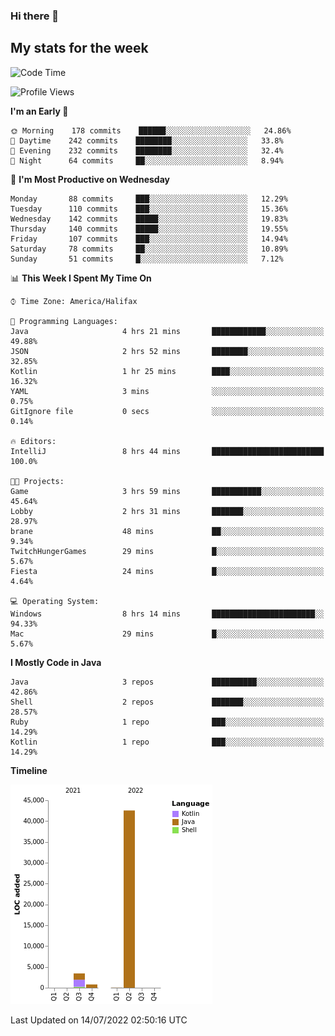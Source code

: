 ### Hi there 👋

## My stats for the week
<!--START_SECTION:waka-->
![Code Time](http://img.shields.io/badge/Code%20Time-313%20hrs%206%20mins-blue)

![Profile Views](http://img.shields.io/badge/Profile%20Views-0-blue)

**I'm an Early 🐤** 

```text
🌞 Morning    178 commits    ██████░░░░░░░░░░░░░░░░░░░   24.86% 
🌆 Daytime    242 commits    ████████░░░░░░░░░░░░░░░░░   33.8% 
🌃 Evening    232 commits    ████████░░░░░░░░░░░░░░░░░   32.4% 
🌙 Night      64 commits     ██░░░░░░░░░░░░░░░░░░░░░░░   8.94%

```
📅 **I'm Most Productive on Wednesday** 

```text
Monday       88 commits     ███░░░░░░░░░░░░░░░░░░░░░░   12.29% 
Tuesday      110 commits    ███░░░░░░░░░░░░░░░░░░░░░░   15.36% 
Wednesday    142 commits    █████░░░░░░░░░░░░░░░░░░░░   19.83% 
Thursday     140 commits    █████░░░░░░░░░░░░░░░░░░░░   19.55% 
Friday       107 commits    ███░░░░░░░░░░░░░░░░░░░░░░   14.94% 
Saturday     78 commits     ██░░░░░░░░░░░░░░░░░░░░░░░   10.89% 
Sunday       51 commits     █░░░░░░░░░░░░░░░░░░░░░░░░   7.12%

```


📊 **This Week I Spent My Time On** 

```text
⌚︎ Time Zone: America/Halifax

💬 Programming Languages: 
Java                     4 hrs 21 mins       ████████████░░░░░░░░░░░░░   49.88% 
JSON                     2 hrs 52 mins       ████████░░░░░░░░░░░░░░░░░   32.85% 
Kotlin                   1 hr 25 mins        ████░░░░░░░░░░░░░░░░░░░░░   16.32% 
YAML                     3 mins              ░░░░░░░░░░░░░░░░░░░░░░░░░   0.75% 
GitIgnore file           0 secs              ░░░░░░░░░░░░░░░░░░░░░░░░░   0.14%

🔥 Editors: 
IntelliJ                 8 hrs 44 mins       █████████████████████████   100.0%

🐱‍💻 Projects: 
Game                     3 hrs 59 mins       ███████████░░░░░░░░░░░░░░   45.64% 
Lobby                    2 hrs 31 mins       ███████░░░░░░░░░░░░░░░░░░   28.97% 
brane                    48 mins             ██░░░░░░░░░░░░░░░░░░░░░░░   9.34% 
TwitchHungerGames        29 mins             █░░░░░░░░░░░░░░░░░░░░░░░░   5.67% 
Fiesta                   24 mins             █░░░░░░░░░░░░░░░░░░░░░░░░   4.64%

💻 Operating System: 
Windows                  8 hrs 14 mins       ███████████████████████░░   94.33% 
Mac                      29 mins             █░░░░░░░░░░░░░░░░░░░░░░░░   5.67%

```

**I Mostly Code in Java** 

```text
Java                     3 repos             ██████████░░░░░░░░░░░░░░░   42.86% 
Shell                    2 repos             ███████░░░░░░░░░░░░░░░░░░   28.57% 
Ruby                     1 repo              ███░░░░░░░░░░░░░░░░░░░░░░   14.29% 
Kotlin                   1 repo              ███░░░░░░░░░░░░░░░░░░░░░░   14.29%

```


**Timeline**

![Chart not found](https://raw.githubusercontent.com/lyndseyy/lyndseyy/main/charts/bar_graph.png) 


 Last Updated on 14/07/2022 02:50:16 UTC
<!--END_SECTION:waka-->